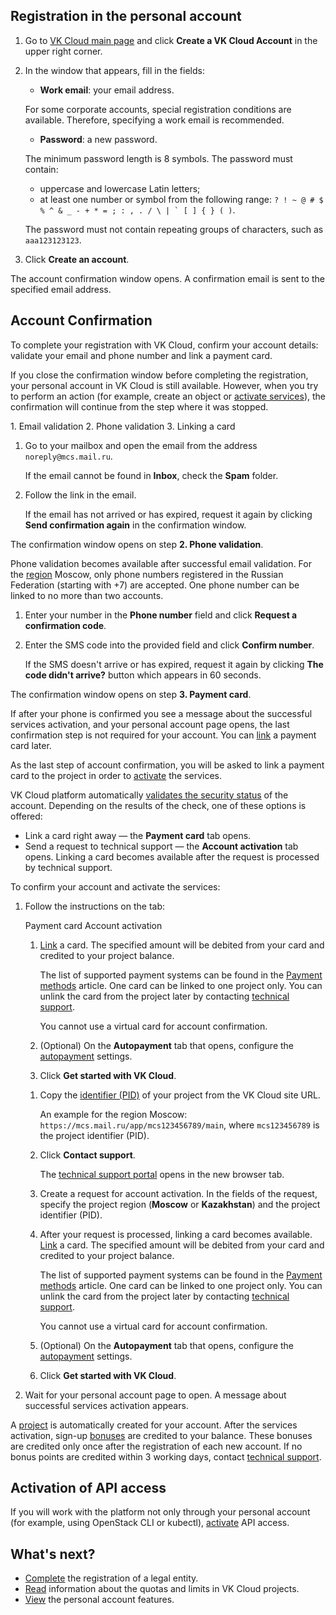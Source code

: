 ## Registration in the personal account

1. Go to [VK Cloud main page](https://mcs.mail.ru/en/) and click **Create a VK Cloud Account** in the upper right corner.
1. In the window that appears, fill in the fields:

    - **Work email**: your email address.

    <info>

    For some corporate accounts, special registration conditions are available. Therefore, specifying a work email is recommended.

    </info>

    - **Password**: a new password.

    <warn>

    The minimum password length is 8 symbols. The password must contain:

    - uppercase and lowercase Latin letters;
    - at least one number or symbol from the following range: ``? ! ~ @ # $ % ^ & _ - + * = ; : , . / \ | ` [ ] { } ( )``.

    The password must not contain repeating groups of characters, such as ``aaa123123123``.

    </warn>

1. Click **Create an account**.

The account confirmation window opens. A confirmation email is sent to the specified email address.

## Account Confirmation

To complete your registration with VK Cloud, confirm your account details: validate your email and phone number and link a payment card.

If you close the confirmation window before completing the registration, your personal account in VK Cloud is still available. However, when you try to perform an action (for example, create an object or [activate services](/en/base/account/start/activation)), the confirmation will continue from the step where it was stopped.

<tabs>
<tablist>
<tab>1. Email validation</tab>
<tab>2. Phone validation</tab>
<tab>3. Linking a card</tab>
</tablist>
<tabpanel>

1. Go to your mailbox and open the email from the address `noreply@mcs.mail.ru`.

    If the email cannot be found in **Inbox**, check the **Spam** folder.

1. Follow the link in the email.

    If the email has not arrived or has expired, request it again by clicking **Send confirmation again** in the confirmation window.

The confirmation window opens on step **2. Phone validation**.

</tabpanel>
<tabpanel>

Phone validation becomes available after successful email validation. For the [region](/en/base/account/concepts/regions) Moscow, only phone numbers registered in the Russian Federation (starting with +7) are accepted. One phone number can be linked to no more than two accounts.

1. Enter your number in the **Phone number** field and click **Request a confirmation code**.
1. Enter the SMS code into the provided field and click **Confirm number**.

    If the SMS doesn't arrive or has expired, request it again by clicking **The code didn't arrive?** button which appears in 60 seconds.

The confirmation window opens on step **3. Payment card**.

<info>

If after your phone is confirmed you see a message about the successful services activation, and your personal account page opens, the last confirmation step is not required for your account. You can [link](../../../billing/operations/add-card) a payment card later.

</info>

</tabpanel>
<tabpanel>

As the last step of account confirmation, you will be asked to link a payment card to the project in order to [activate](/en/base/account/instructions/activation) the services.

VK Cloud platform automatically [validates the security status](../../it-security/tech#antifraud) of the account. Depending on the results of the check, one of these options is offered:

- Link a card right away — the **Payment card** tab opens.
- Send a request to technical support — the **Account activation** tab opens. Linking a card becomes available after the request is processed by technical support.

To confirm your account and activate the services:

1. Follow the instructions on the tab:

    <tabs>
    <tablist>
    <tab>Payment card</tab>
    <tab>Account activation</tab>
    </tablist>
    <tabpanel>

    1. [Link](/en/base/account/instructions/activation#linking_a_bank_card) a card. The specified amount will be debited from your card and credited to your project balance.

        The list of supported payment systems can be found in the [Payment methods](../../../billing/start/payment-methods) article. One card can be linked to one project only. You can unlink the card from the project later by contacting [technical support](/en/contacts).

        <info>

        You cannot use a virtual card for account confirmation.

        </info>

    1. (Optional) On the **Autopayment** tab that opens, configure the [autopayment](../../../billing/operations/add-card#auto_completion) settings.
    1. Click **Get started with VK Cloud**.

    </tabpanel>
    <tabpanel>

    1. Copy the [identifier (PID)](/en/base/account/instructions/project-settings/manage#getting_the_project_id) of your project from the VK Cloud site URL.

        An example for the region Moscow: `https://mcs.mail.ru/app/mcs123456789/main`, where `mcs123456789` is the project identifier (PID).

    1. Click **Contact support**.

        The [technical support portal](https://support.mcs.mail.ru) opens in the new browser tab.

    1. Create a request for account activation. In the fields of the request, specify the project region (**Moscow** or **Kazakhstan**) and the project identifier (PID).
    1. After your request is processed, linking a card becomes available. [Link](/en/base/account/instructions/activation#linking_a_bank_card) a card. The specified amount will be debited from your card and credited to your project balance.

        The list of supported payment systems can be found in the [Payment methods](../../../billing/start/payment-methods) article. One card can be linked to one project only. You can unlink the card from the project later by contacting [technical support](/en/contacts).

        <info>

        You cannot use a virtual card for account confirmation.

        </info>

    1. (Optional) On the **Autopayment** tab that opens, configure the [autopayment](../../../billing/operations/add-card#auto_completion) settings.
    1. Click **Get started with VK Cloud**.

    </tabpanel>
    </tabs>

1. Wait for your personal account page to open. A message about successful services activation appears.

</tabpanel>
</tabs>

A [project](/ru/base/account/concepts/projects) is automatically created for your account. After the services activation, sign-up [bonuses](../../../billing/concepts/bonus) are credited to your balance. These bonuses are credited only once after the registration of each new account. If no bonus points are credited within 3 working days, contact [technical support](/en/contacts).

## Activation of API access

If you will work with the platform not only through your personal account (for example, using OpenStack CLI or kubectl), [activate](/en/base/account/project/api/api-access) API access.

## What's next?

- [Complete](../corporate/) the registration of a legal entity.
- [Read](/en/base/account/concepts/quotasandlimits) information about the quotas and limits in VK Cloud projects.
- [View](/en/base/account) the personal account features.
